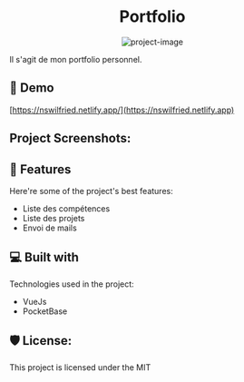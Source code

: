 <h1 align="center" id="title">Portfolio</h1>

<p align="center"><img src="" alt="project-image"></p>

<p id="description">Il s'agit de mon portfolio personnel.</p>

<h2>🚀 Demo</h2>

[https://nswilfried.netlify.app/](https://nswilfried.netlify.app)

<h2>Project Screenshots:</h2>



  
  
<h2>🧐 Features</h2>

Here're some of the project's best features:

*   Liste des compétences
*   Liste des projets
*   Envoi de mails

  
  
<h2>💻 Built with</h2>

Technologies used in the project:

*   VueJs
*   PocketBase

<h2>🛡️ License:</h2>

This project is licensed under the MIT
